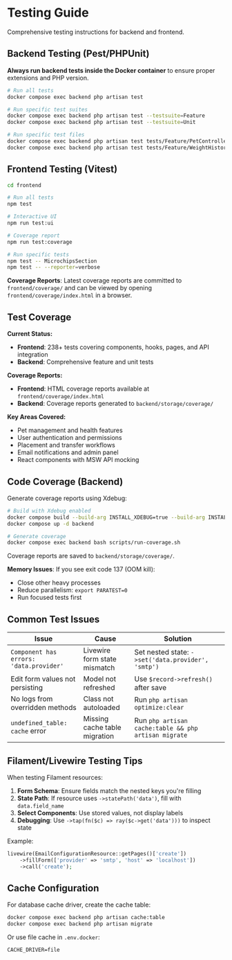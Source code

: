 # Testing Guide

Comprehensive testing instructions for backend and frontend.

## Backend Testing (Pest/PHPUnit)

**Always run backend tests inside the Docker container** to ensure proper extensions and PHP version.

```bash
# Run all tests
docker compose exec backend php artisan test

# Run specific test suites
docker compose exec backend php artisan test --testsuite=Feature
docker compose exec backend php artisan test --testsuite=Unit

# Run specific test files
docker compose exec backend php artisan test tests/Feature/PetControllerTest.php
docker compose exec backend php artisan test tests/Feature/WeightHistoryFeatureTest.php
```

## Frontend Testing (Vitest)

```bash
cd frontend

# Run all tests
npm test

# Interactive UI
npm run test:ui

# Coverage report
npm run test:coverage

# Run specific tests
npm test -- MicrochipsSection
npm test -- --reporter=verbose
```

**Coverage Reports**: Latest coverage reports are committed to `frontend/coverage/` and can be viewed by opening `frontend/coverage/index.html` in a browser.

## Test Coverage

**Current Status:**
- **Frontend**: 238+ tests covering components, hooks, pages, and API integration
- **Backend**: Comprehensive feature and unit tests

**Coverage Reports:**
- **Frontend**: HTML coverage reports available at `frontend/coverage/index.html`
- **Backend**: Coverage reports generated to `backend/storage/coverage/`

**Key Areas Covered:**
- Pet management and health features
- User authentication and permissions
- Placement and transfer workflows
- Email notifications and admin panel
- React components with MSW API mocking

## Code Coverage (Backend)

Generate coverage reports using Xdebug:

```bash
# Build with Xdebug enabled
docker compose build --build-arg INSTALL_XDEBUG=true --build-arg INSTALL_DEV=true backend
docker compose up -d backend

# Generate coverage
docker compose exec backend bash scripts/run-coverage.sh
```

Coverage reports are saved to `backend/storage/coverage/`.

**Memory Issues**: If you see exit code 137 (OOM kill):
- Close other heavy processes
- Reduce parallelism: `export PARATEST=0`
- Run focused tests first

## Common Test Issues

| Issue | Cause | Solution |
|-------|-------|----------|
| `Component has errors: 'data.provider'` | Livewire form state mismatch | Set nested state: `->set('data.provider', 'smtp')` |
| Edit form values not persisting | Model not refreshed | Use `$record->refresh()` after save |
| No logs from overridden methods | Class not autoloaded | Run `php artisan optimize:clear` |
| `undefined_table: cache` error | Missing cache table migration | Run `php artisan cache:table && php artisan migrate` |

## Filament/Livewire Testing Tips

When testing Filament resources:

1. **Form Schema**: Ensure fields match the nested keys you're filling
2. **State Path**: If resource uses `->statePath('data')`, fill with `data.field_name`
3. **Select Components**: Use stored values, not display labels
4. **Debugging**: Use `->tap(fn($c) => ray($c->get('data')))` to inspect state

Example:
```php
livewire(EmailConfigurationResource::getPages()['create'])
    ->fillForm(['provider' => 'smtp', 'host' => 'localhost'])
    ->call('create');
```

## Cache Configuration

For database cache driver, create the cache table:

```bash
docker compose exec backend php artisan cache:table
docker compose exec backend php artisan migrate
```

Or use file cache in `.env.docker`:
```
CACHE_DRIVER=file
```